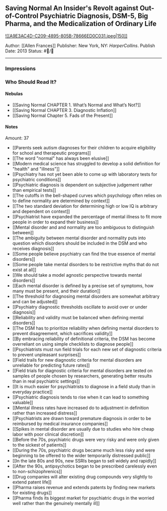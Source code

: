 ## Saving Normal An Insider's Revolt against Out-of-Control Psychiatric Diagnosis, DSM-5, Big Pharma, and the Medicalization of Ordinary Life

[ ![[A9E3AC4D-C209-4895-805B-78666ED0C031.jpeg|150]] ](https://www.amazon.com/gp/aw/d/B009NFMITE/ref=tmm_kin_swatch_0?ie=UTF8&qid=1682114047&sr=8-1)

Author: [[Allen Frances]]
Publisher: New York, NY: _HarperCollins_.
Publish Date: 2013
Status: #💫/💫 

___

### Impressions



### Who Should Read It?



#### Nebulas

- [[Saving Normal CHAPTER 1. What’s Normal and What’s Not?]]
- [[Saving Normal CHAPTER 3. Diagnostic Inflation]]
- [[Saving Normal Chapter 5. Fads of the Present]]

#### Notes

Amount: 37

- [[Parents seek autism diagnoses for their children to acquire eligibility for school and therapeutic programs]]
- [[The word "normal" has always been elusive]]
- [[Modern medical science has struggled to develop a solid definition for "health" and "illness"]]
- [[Psychiatry has not yet been able to come up with laboratory tests for psychiatric conditions]]
- [[Psychiatric diagnosis is dependent on subjective judgement rather than empirical tests]]
- [[The cutoffs in the bell-shaped curves which psychology often relies on to define normality are determined by context]]
- [[The two standard deviation for determining high or low IQ is arbitrary and dependent on context]]
- [[Psychiatrist have expanded the percentage of mental illness to fit more people in order to expand their business]]
- [[Mental disorder and and normality are too ambiguous to distinguish between]]
- [[The ambiguity between mental disorder and normality puts into question which disorders should be included in the DSM and who receives diagnosis]]
- [[Some people believe psychiatry can find the true essence of mental disorders]]
- [[Some people take mental disorders to be restrictive myths that do not exist at all]]
- [[We should take a model agnostic perspective towards mental disorders]]
- [[Each mental disorder is defined by a precise set of symptoms, how many must be present, and their duration]]
- [[The threshold for diagnosing mental disorders are somewhat arbitrary and can be adjusted]]
- [[Psychiatry diagnostic thresholds oscillate to avoid over or under diagnosis]]
- [[Reliability and validity must be balanced when defining mental disorders]]
- [[The DSM has to prioritize reliability when defining mental disorders to prevent disagreement, which sacrifices validity]]
- [[By embracing reliability of definitional criteria, the DSM has become overreliant on using simple checklists to diagnose people]]
- [[Psychiatrists must run field trials for each new set of diagnostic criteria to prevent unpleasant surprises]]
- [[Field trails for new diagnostic criteria for mental disorders are unreliable for predicting future rates]]
- [[Field trials for diagnostic criteria for mental disorders are tested on samples of people chosen by researchers, generating better results than in real psychiatric settings]]
- [[It is much easier for psychiatrists to diagnose in a field study than in everyday practice]]
- [[Psychiatric diagnosis tends to rise when it can lead to something valuable]]
- [[Mental illness rates have increased do to adjustment in definition rather than increased distress]]
- [[Psychiatrists are drawn toward premature diagnosis in order to be reimbursed by medical insurance companies]]
- [[Spikes in mental disorder are usually due to studies who hire cheap labor with poor clinical discretion]]
- [[Before the 70s, psychiatric drugs were very risky and were only given to the sickest of patients]]
- [[During the 70s, psychiatric drugs became much less risky and were beginning to be offered to the wider temporarily distressed public]]
- [[In the late 80s and 90s, new SSRIs began to sell widely and rapidly]]
- [[After the 90s, antipsychotics began to be prescribed carelessly even to non-schizophrenics]]
- [[Drug companies will alter existing drug compounds very slightly to extend patent life]]
- [[Pharma raises revenue and extends patents by finding new markets for existing drugs]]
- [[Pharma finds its biggest market for psychiatric drugs in the worried well rather than the genuinely mentally ill]]

